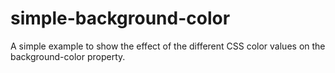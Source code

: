 simple-background-color
=======================

A simple example to show the effect of the different CSS color values on the background-color property.